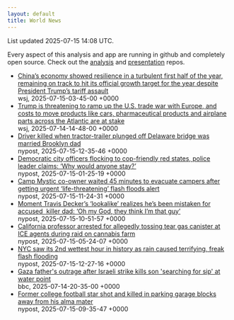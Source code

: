 ```yaml
---
layout: default
title: World News
---
```


<div markdown="0">
<div class="byline small text-muted">List updated <span class="datetime">2025-07-15 14:08 UTC</span>.</div>

<p>Every aspect of this analysis and app are running in github and completely open source. Check out the <a href="https://github.com/Castro-Media/Analysis">analysis</a> and <a href="https://github.com/Castro-Media/TopStoryReview.com">presentation</a> repos.</p>
<ul>
<li><a href='https://www.wsj.com/world/china/chinas-economy-slows-in-line-with-expectations-1c34e51f'>China&#8217;s economy showed resilience in a turbulent first half of the year, remaining on track to hit its official growth target for the year despite President Trump&#8217;s tariff assault</a><div class='byline small text-muted'>wsj, <span class="datetime">2025-07-15-03-45-00 +0000</span></div></li>
<li><a href='https://www.wsj.com/economy/trade/european-union-exports-tariffs-explained-64acab19'>Trump is threatening to ramp up the U.S. trade war with Europe, and costs to move products like cars, pharmaceutical products and airplane parts across the Atlantic are at stake</a><div class='byline small text-muted'>wsj, <span class="datetime">2025-07-14-14-48-00 +0000</span></div></li>
<li><a href='https://nypost.com/2025/07/15/us-news/driver-killed-when-tractor-trailer-plunged-off-delaware-bridge-was-married-brooklyn-dad/'>Driver killed when tractor-trailer plunged off Delaware bridge was married Brooklyn dad</a><div class='byline small text-muted'>nypost, <span class="datetime">2025-07-15-12-35-46 +0000</span></div></li>
<li><a href='https://nypost.com/2025/07/14/us-news/blue-city-officers-flocking-to-cop-friendly-red-states/'>Democratic city officers flocking to cop-friendly red states, police leader claims: &#8216;Why would anyone stay?&#8217;</a><div class='byline small text-muted'>nypost, <span class="datetime">2025-07-15-01-25-19 +0000</span></div></li>
<li><a href='https://nypost.com/2025/07/15/us-news/camp-mystic-co-owner-evacuated-campers-45-minutes-after-receiving-life-threatening-flash-floods-alert/'>Camp Mystic co-owner waited 45 minutes to evacuate campers after getting urgent &#8216;life-threatening&#8217; flash floods alert</a><div class='byline small text-muted'>nypost, <span class="datetime">2025-07-15-11-24-31 +0000</span></div></li>
<li><a href='https://nypost.com/2025/07/15/us-news/moment-travis-deckers-lookalike-realizes-hes-been-mistaken-for-accused-killer-dad-oh-my-god-they-think-im-that-guy/'>Moment Travis Decker&#8217;s &#8216;lookalike&#8217; realizes he&#8217;s been mistaken for accused&#160; killer dad: &#8216;Oh my God, they think I&#8217;m that guy&#8217;</a><div class='byline small text-muted'>nypost, <span class="datetime">2025-07-15-10-51-57 +0000</span></div></li>
<li><a href='https://nypost.com/2025/07/15/us-news/california-professor-jonathan-anthony-caravello-arrested-for-allegedly-tossing-tear-gas-canister-at-ice-agents-during-raid-on-marijuana-farm/'>California professor arrested for allegedly tossing tear gas canister at ICE agents during raid on cannabis farm</a><div class='byline small text-muted'>nypost, <span class="datetime">2025-07-15-05-24-07 +0000</span></div></li>
<li><a href='https://nypost.com/2025/07/15/us-news/nyc-saw-its-2nd-wettest-hour-in-history-as-rain-caused-terrifying-freak-flash-flooding/'>NYC saw its 2nd wettest hour in history as rain caused terrifying, freak flash flooding</a><div class='byline small text-muted'>nypost, <span class="datetime">2025-07-15-12-27-16 +0000</span></div></li>
<li><a href='https://www.bbc.com/news/articles/ckglpk9xjewo'>Gaza father's outrage after Israeli strike kills son 'searching for sip' at water point</a><div class='byline small text-muted'>bbc, <span class="datetime">2025-07-14-20-35-00 +0000</span></div></li>
<li><a href='https://nypost.com/2025/07/15/us-news/former-texas-southern-university-football-player-tyler-martinez-killed-in-houston-parking-garage-blocks-away-from-his-alma-mater/'>Former college football star shot and killed in parking garage blocks away from his alma mater</a><div class='byline small text-muted'>nypost, <span class="datetime">2025-07-15-09-35-47 +0000</span></div></li>
</ul>
</div>
